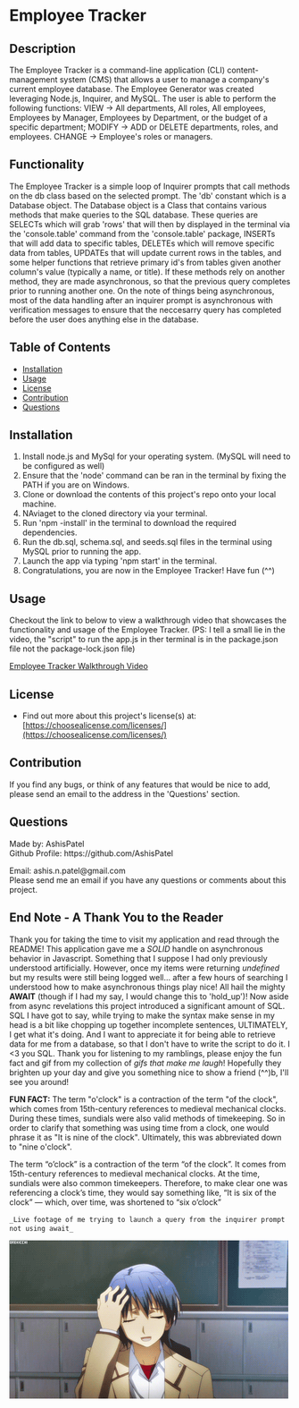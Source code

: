 <h1>Employee Tracker</h1>
  
  <h2>Description</h2>
  
  The Employee Tracker is a command-line application (CLI) content-management system (CMS) that allows a user to manage a company's current employee database. The Employee Generator was created leveraging Node.js, Inquirer, and MySQL. The user is able to perform the following functions: VIEW -> All departments, All roles, All employees, Employees by Manager, Employees by Department, or the budget of a specific department; MODIFY -> ADD or DELETE departments, roles, and employees. CHANGE -> Employee's roles or managers. 
  
  <h2>Functionality</h2>
  The Employee Tracker is a simple loop of Inquirer prompts that call methods on the db class based on the selected prompt. The 'db' constant which is a Database object. The Database object is a Class that contains various methods that make queries to the SQL database. These queries are SELECTs which will grab 'rows' that will then by displayed in the terminal via the 'console.table' command from the 'console.table' package, INSERTs that will add data to specific tables, DELETEs which will remove specific data from tables, UPDATEs that will update current rows in the tables, and some helper functions that retrieve primary id's from tables given another column's value (typically a name, or title). If these methods rely on another method, they are made asynchronous, so that the previous query completes prior to running another one. On the note of things being asynchronous, most of the data handling after an inquirer prompt is asynchronous with verification messages to ensure that the neccesarry query has completed before the user does anything else in the database. 

  <h2>Table of Contents</h2>
 <ul>
  <li><a href="#installation">Installation</a></li>
    <li><a href="#usage">Usage</a></li>
    <li><a href="#license">License</a></li>
    <li><a href="#contribution">Contribution</a></li>
    
  <li><a href="#questions">Questions</a></li>
 </ul>

  <h2 id="installation">Installation</h2>
  <ol>
    <li>Install node.js and MySql for your operating system. (MySQL will need to be configured as well)</li> 
    <li>Ensure that the 'node' command can be ran in the terminal by fixing the PATH if you are on Windows.</li> 
    <li>Clone or download the contents of this project's repo onto your local machine.</li> 
    <li>NAviaget to the cloned directory via your terminal.</li> 
    <li>Run 'npm -install' in the terminal to download the required dependencies. </li> 
    <li>Run the db.sql, schema.sql, and seeds.sql files in the terminal using MySQL prior to running the app.</li> 
    <li>Launch the app via typing 'npm start' in the terminal. </li> 
    <li>Congratulations, you are now in the Employee Tracker! Have fun (^^)</li> 
    
  </ol>
  

  <h2 id="usage">Usage</h2>
  <p>Checkout the link to below to view a walkthrough video that showcases the functionality and usage of the Employee Tracker. (PS: I tell a small lie in the video, the "script" to run the app.js in ther terminal is in the package.json file not the package-lock.json file)

   [Employee Tracker Walkthrough Video](https://drive.google.com/file/d/1DU588lkNvMskKdr2F_seiD4n2vJGQC6m/view) 
  
  </p>
  
 
  
  <h2 id="license">License</h2>

   - Find out more about this project's license(s) at: [https://choosealicense.com/licenses/](https://choosealicense.com/licenses/)

  <h2 id="contribution">Contribution</h2>
  <p>If you find any bugs, or think of any features that would be nice to add, please send an email to the address in the 'Questions' section.</p>
  

  <h2 id="questions">Questions</h2>
  
  <p> 
  Made by: AshisPatel<br />
  Github Profile: https://github.com/AshisPatel<br />
  </p>Email: ashis.n.patel@gmail.com<br />Please send me an email if you have any questions or comments about this project.
  
  <h2> End Note - A Thank You to the Reader </h2>

  Thank you for taking the time to visit my application and read through the README! This application gave me a _SOLID_ handle on asynchronous behavior in Javascript. Something that I suppose I had only previously understood artificially. However, once my items were returning _undefined_ but my results were still being logged well... after a few hours of searching I understood how to make asynchronous things play nice! All hail the mighty **AWAIT** (though if I had my say, I would change this to 'hold_up')! Now aside from async revelations this project introduced a significant amount of SQL. SQL I have got to say, while trying to make the syntax make sense in my head is a bit like chopping up together incomplete sentences, ULTIMATELY, I get what it's doing. And I want to appreciate it for being able to retrieve data for me from a database, so that I don't have to write the script to do it. I <3 you SQL. Thank you for listening to my ramblings, please enjoy the fun fact and gif from my collection of _gifs that make me laugh_! Hopefully they brighten up your day and give you something nice to show a friend (^^)b, I'll see you around!

  **FUN FACT:** The term "o'clock" is a contraction of the term "of the clock", which comes from 15th-century references to medieval mechanical clocks. During these times, sundials were also valid methods of timekeeping. So in order to clarify that something was using time from a clock, one would phrase it as "It is nine of the clock". Ultimately, this was abbreviated down to "nine o'clock". 
  
  The term “o’clock” is a contraction of the term “of the clock”. It comes from 15th-century references to medieval mechanical clocks. At the time, sundials were also common timekeepers. Therefore, to make clear one was referencing a clock’s time, they would say something like, “It is six of the clock” — which, over time, was shortened to “six o’clock”

    _Live footage of me trying to launch a query from the inquirer prompt not using await_

 ![Rocket hair launches man's head into the ceiling](https://github.com/AshisPatel/Employee-Tracker-CMS/blob/main/assets/gifs/rocket_chair.gif)
